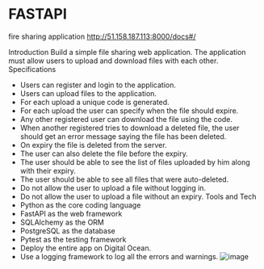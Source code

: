 # FASTAPI
fire sharing application
http://51.158.187.113:8000/docs#/

Introduction
Build a simple file sharing web application. The application must allow users to upload and download files with each other.
Specifications
- Users can register and login to the application.
- Users can upload files to the application.
- For each upload a unique code is generated.
- For each upload the user can specify when the file should expire.
- Any other registered user can download the file using the code.
- When another registered tries to download a deleted file, the user should get an error message saying the file has been deleted.
- On expiry the file is deleted from the server.
- The user can also delete the file before the expiry.
- The user should be able to see the list of files uploaded by him along with their expiry.
- The user should be able to see all files that were auto-deleted.
- Do not allow the user to upload a file without logging in.
- Do not allow the user to upload a file without an expiry.
Tools and Tech
- Python as the core coding language
- FastAPI as the web framework
- SQLAlchemy as the ORM
- PostgreSQL as the database
- Pytest as the testing framework
- Deploy the entire app on Digital Ocean.
- Use a logging framework to log all the errors and warnings.
![image](https://github.com/shcube08/FASTAPI/assets/44604254/f006d398-0069-4893-ad10-f6d0c1f49706)

